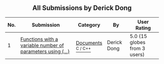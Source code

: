 ﻿<div align="center">

## All Submissions by Derick Dong

</div>

No.  | Submission | Category | By   | User Rating
---- | ---------- | -------- | ---- | -----------
1 | [Functions with a variable number of parameters using \(\.\.\.\)<br />](https://github.com/Planet-Source-Code/derick-dong-functions-with-a-variable-number-of-parameters-using__3-1691) | [Documents<br /><sup>C / C++</sup>](../ByCategory/documents__3-27.md) | Derick Dong | 5.0 (15 globes from 3 users)
